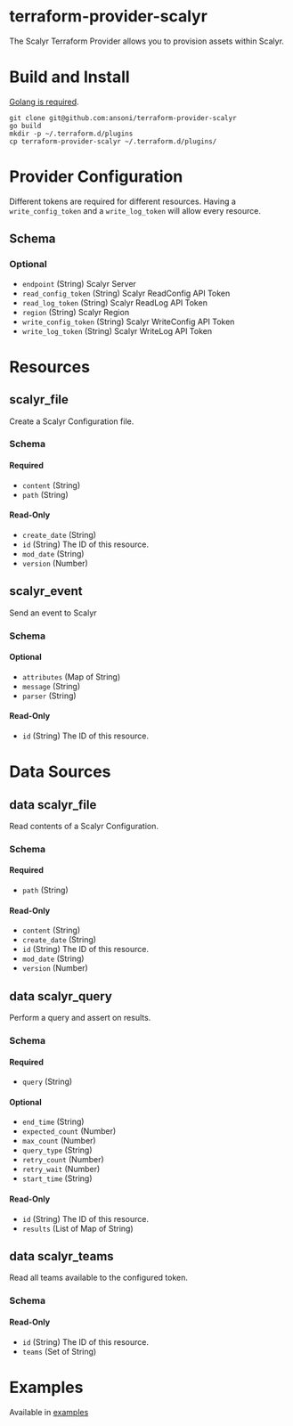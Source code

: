 # terraform-provider-scalyr

The Scalyr Terraform Provider allows you to provision assets within Scalyr.

# Build and Install

[Golang is required](https://go.dev/doc/install).

	git clone git@github.com:ansoni/terraform-provider-scalyr
	go build 
	mkdir -p ~/.terraform.d/plugins
	cp terraform-provider-scalyr ~/.terraform.d/plugins/
	
# Provider Configuration

Different tokens are required for different resources. Having a `write_config_token` and a `write_log_token` will allow every resource.

## Schema

### Optional

- `endpoint` (String) Scalyr Server
- `read_config_token` (String) Scalyr ReadConfig API Token
- `read_log_token` (String) Scalyr ReadLog API Token
- `region` (String) Scalyr Region
- `write_config_token` (String) Scalyr WriteConfig API Token
- `write_log_token` (String) Scalyr WriteLog API Token


# Resources

## scalyr_file

Create a Scalyr Configuration file.

### Schema

#### Required

- `content` (String)
- `path` (String)

#### Read-Only

- `create_date` (String)
- `id` (String) The ID of this resource.
- `mod_date` (String)
- `version` (Number)

## scalyr_event

Send an event to Scalyr

### Schema

#### Optional

- `attributes` (Map of String)
- `message` (String)
- `parser` (String)

#### Read-Only

- `id` (String) The ID of this resource.

# Data Sources

## data scalyr_file

Read contents of a Scalyr Configuration.

### Schema

#### Required

- `path` (String)

#### Read-Only

- `content` (String)
- `create_date` (String)
- `id` (String) The ID of this resource.
- `mod_date` (String)
- `version` (Number)

## data scalyr_query

Perform a query and assert on results.

### Schema

#### Required

- `query` (String)

#### Optional

- `end_time` (String)
- `expected_count` (Number)
- `max_count` (Number)
- `query_type` (String)
- `retry_count` (Number)
- `retry_wait` (Number)
- `start_time` (String)

#### Read-Only

- `id` (String) The ID of this resource.
- `results` (List of Map of String)

## data scalyr_teams

Read all teams available to the configured token.

### Schema

#### Read-Only

- `id` (String) The ID of this resource.
- `teams` (Set of String)


# Examples

Available in [examples](./example)
